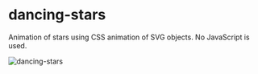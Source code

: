 # dancing-stars

Animation of stars using CSS animation of SVG objects.  No JavaScript is used.

![dancing-stars](https://cloud.githubusercontent.com/assets/15336094/19841197/3ac9282e-9ec4-11e6-94af-ccb94718303b.JPG)

